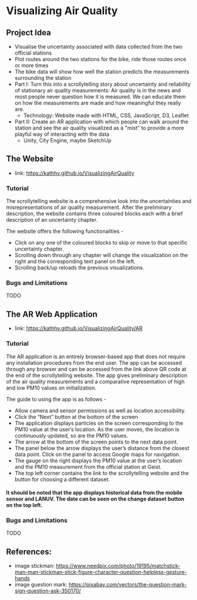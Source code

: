 # Visualizing Air Quality

## Project Idea
* Visualise the uncertainty associated with data collected from the two official stations
* Plot routes around the two stations for the bike, ride those routes once or more times
* The bike data will show how well the station predicts the measurements surrounding the station
* Part I: Turn this into a scrollytelling story about uncertainty and reliability of stationary air quality measurements: Air quality is in the news and most people never question how it is measured. We can educate them on how the measurements are made and how meaningful they really are.
  * Technology: Website made with HTML, CSS, JavaScript, D3, Leaflet
* Part II: Create an AR application with which people can walk around the station and see the air quality visualized as a "mist" to provide a more playful way of interacting with the data
  * Unity, City Engine, maybe SketchUp

## The Website
* link: https://kathhv.github.io/VisualizingAirQuality

### Tutorial
The scrollytelling website is a comprehensive look into the uncertainties and misrepresentations of air quality measurement. After the preliminary description, the website contains three coloured blocks each with a brief description of an uncertainty chapter. 

The website offers the following functionalities -

* Click on any one of the coloured blocks to skip or move to that specific uncertainty chapter.
* Scrolling down through any chapter will change the visualization on the right and the corresponding text panel on the left. 
* Scrolling back/up reloads the previous visualizations.


### Bugs and Limitations
TODO

## The AR Web Application
* link: https://kathhv.github.io/VisualizingAirQuality/AR

### Tutorial
The AR application is an entirely browser-based app that does not require any installation procedures from the end user.  The app can be accessed through any browser and can be accessed from the link above QR code at the end of the scrollytelling website. The app gives preliminary description of the air quality measurements and a comparative representation of high and low PM10 values on initialization. 

The guide to using the app is as follows -

*	Allow camera and sensor permissions as well as location accessibility.
*	Click the “Next” button at the bottom of the screen 
*	The application displays particles on the screen corresponding to the PM10 value at the user’s location. As the user moves, the location is continuously updated, so are the PM10 values. 
*	The arrow at the bottom of the screen points to the next data point.
*	The panel below the arrow displays the user’s distance from the closest data point. Click on the panel to access Google maps for navigation.
* The gauge on the right displays the PM10 value at the user’s location and the PM10 measurement from the official station at Geist. 
* The top left corner contains the link to the scrollytelling website and the button for choosing a different dataset.

#### It should be noted that the app displays historical data from the mobile sensor and LANUV. The date can be seen on the change dataset button on the top left. 


### Bugs and Limitations
TODO

## References:
* image stickman: https://www.needpix.com/photo/19195/matchstick-man-man-stickman-stick-figure-character-question-helpless-gesture-hands
* image guestion mark: https://pixabay.com/vectors/the-question-mark-sign-question-ask-350170/
